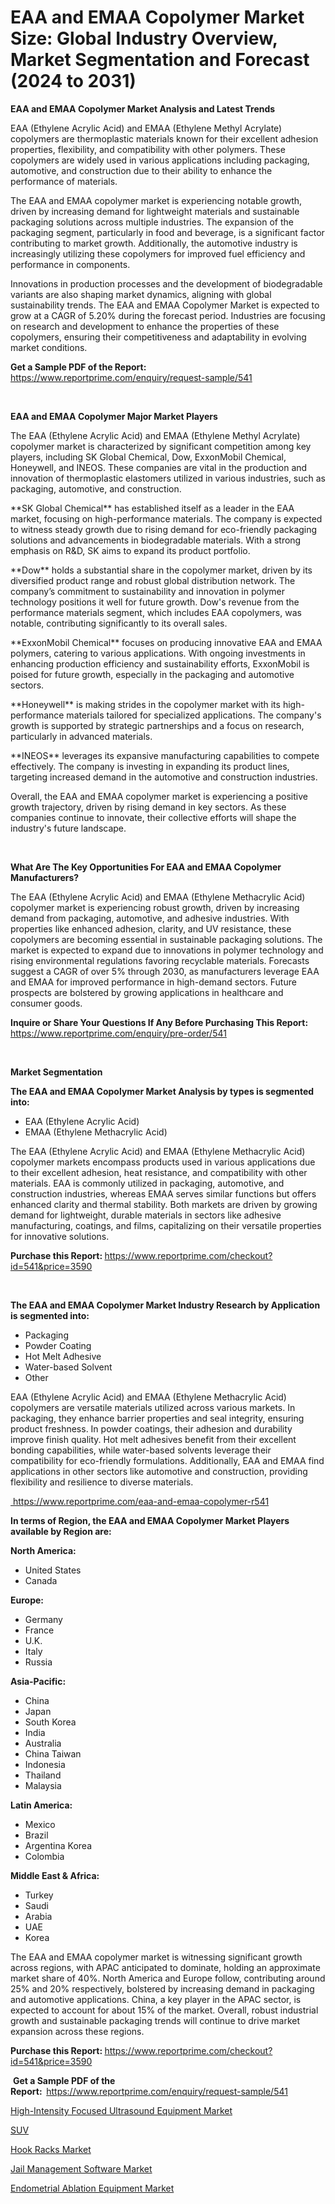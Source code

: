 <p><h1>EAA and EMAA Copolymer Market Size: Global Industry Overview, Market Segmentation and Forecast (2024 to 2031)</h1></p><p><strong>EAA and EMAA Copolymer Market Analysis and Latest Trends</strong></p>
<p><p>EAA (Ethylene Acrylic Acid) and EMAA (Ethylene Methyl Acrylate) copolymers are thermoplastic materials known for their excellent adhesion properties, flexibility, and compatibility with other polymers. These copolymers are widely used in various applications including packaging, automotive, and construction due to their ability to enhance the performance of materials.</p><p>The EAA and EMAA copolymer market is experiencing notable growth, driven by increasing demand for lightweight materials and sustainable packaging solutions across multiple industries. The expansion of the packaging segment, particularly in food and beverage, is a significant factor contributing to market growth. Additionally, the automotive industry is increasingly utilizing these copolymers for improved fuel efficiency and performance in components.</p><p>Innovations in production processes and the development of biodegradable variants are also shaping market dynamics, aligning with global sustainability trends. The EAA and EMAA Copolymer Market is expected to grow at a CAGR of 5.20% during the forecast period. Industries are focusing on research and development to enhance the properties of these copolymers, ensuring their competitiveness and adaptability in evolving market conditions.</p></p>
<p><strong>Get a Sample PDF of the Report:&nbsp;</strong> <a href="https://www.reportprime.com/enquiry/request-sample/541">https://www.reportprime.com/enquiry/request-sample/541</a></p>
<p>&nbsp;</p>
<p><strong>EAA and EMAA Copolymer Major Market Players</strong></p>
<p><p>The EAA (Ethylene Acrylic Acid) and EMAA (Ethylene Methyl Acrylate) copolymer market is characterized by significant competition among key players, including SK Global Chemical, Dow, ExxonMobil Chemical, Honeywell, and INEOS. These companies are vital in the production and innovation of thermoplastic elastomers utilized in various industries, such as packaging, automotive, and construction.</p><p>**SK Global Chemical** has established itself as a leader in the EAA market, focusing on high-performance materials. The company is expected to witness steady growth due to rising demand for eco-friendly packaging solutions and advancements in biodegradable materials. With a strong emphasis on R&D, SK aims to expand its product portfolio.</p><p>**Dow** holds a substantial share in the copolymer market, driven by its diversified product range and robust global distribution network. The company’s commitment to sustainability and innovation in polymer technology positions it well for future growth. Dow's revenue from the performance materials segment, which includes EAA copolymers, was notable, contributing significantly to its overall sales.</p><p>**ExxonMobil Chemical** focuses on producing innovative EAA and EMAA polymers, catering to various applications. With ongoing investments in enhancing production efficiency and sustainability efforts, ExxonMobil is poised for future growth, especially in the packaging and automotive sectors.</p><p>**Honeywell** is making strides in the copolymer market with its high-performance materials tailored for specialized applications. The company's growth is supported by strategic partnerships and a focus on research, particularly in advanced materials.</p><p>**INEOS** leverages its expansive manufacturing capabilities to compete effectively. The company is investing in expanding its product lines, targeting increased demand in the automotive and construction industries.</p><p>Overall, the EAA and EMAA copolymer market is experiencing a positive growth trajectory, driven by rising demand in key sectors. As these companies continue to innovate, their collective efforts will shape the industry's future landscape.</p></p>
<p>&nbsp;</p>
<p><strong>What Are The Key Opportunities For EAA and EMAA Copolymer Manufacturers?</strong></p>
<p><p>The EAA (Ethylene Acrylic Acid) and EMAA (Ethylene Methacrylic Acid) copolymer market is experiencing robust growth, driven by increasing demand from packaging, automotive, and adhesive industries. With properties like enhanced adhesion, clarity, and UV resistance, these copolymers are becoming essential in sustainable packaging solutions. The market is expected to expand due to innovations in polymer technology and rising environmental regulations favoring recyclable materials. Forecasts suggest a CAGR of over 5% through 2030, as manufacturers leverage EAA and EMAA for improved performance in high-demand sectors. Future prospects are bolstered by growing applications in healthcare and consumer goods.</p></p>
<p><strong>Inquire or Share Your Questions If Any Before Purchasing This Report:</strong> <a href="https://www.reportprime.com/enquiry/pre-order/541">https://www.reportprime.com/enquiry/pre-order/541</a></p>
<p>&nbsp;</p>
<p><strong>Market Segmentation</strong></p>
<p><strong>The EAA and EMAA Copolymer Market Analysis by types is segmented into:</strong></p>
<p><ul><li>EAA (Ethylene Acrylic Acid)</li><li>EMAA (Ethylene Methacrylic Acid)</li></ul></p>
<p><p>The EAA (Ethylene Acrylic Acid) and EMAA (Ethylene Methacrylic Acid) copolymer markets encompass products used in various applications due to their excellent adhesion, heat resistance, and compatibility with other materials. EAA is commonly utilized in packaging, automotive, and construction industries, whereas EMAA serves similar functions but offers enhanced clarity and thermal stability. Both markets are driven by growing demand for lightweight, durable materials in sectors like adhesive manufacturing, coatings, and films, capitalizing on their versatile properties for innovative solutions.</p></p>
<p><strong>Purchase this Report:&nbsp;</strong><a href="https://www.reportprime.com/checkout?id=541&price=3590">https://www.reportprime.com/checkout?id=541&price=3590</a></p>
<p>&nbsp;</p>
<p><strong>The EAA and EMAA Copolymer Market Industry Research by Application is segmented into:</strong></p>
<p><ul><li>Packaging</li><li>Powder Coating</li><li>Hot Melt Adhesive</li><li>Water-based Solvent</li><li>Other</li></ul></p>
<p><p>EAA (Ethylene Acrylic Acid) and EMAA (Ethylene Methacrylic Acid) copolymers are versatile materials utilized across various markets. In packaging, they enhance barrier properties and seal integrity, ensuring product freshness. In powder coatings, their adhesion and durability improve finish quality. Hot melt adhesives benefit from their excellent bonding capabilities, while water-based solvents leverage their compatibility for eco-friendly formulations. Additionally, EAA and EMAA find applications in other sectors like automotive and construction, providing flexibility and resilience to diverse materials.</p></p>
<p><a href="https://www.reportprime.com/eaa-and-emaa-copolymer-r541">&nbsp;https://www.reportprime.com/eaa-and-emaa-copolymer-r541</a></p>
<p><strong>In terms of Region, the EAA and EMAA Copolymer Market Players available by Region are:</strong></p>
<p>
    <p> <strong> North America: </strong>
        <ul>
            <li>United States</li>
            <li>Canada</li>
        </ul>
        </p> 
    <p> <strong> Europe: </strong>
        <ul>
            <li>Germany</li>
            <li>France</li>
            <li>U.K.</li>
            <li>Italy</li>
            <li>Russia</li>
        </ul>
        </p> 
    <p> <strong> Asia-Pacific: </strong>
        <ul>
            <li>China</li>
            <li>Japan</li>
            <li>South Korea</li>
            <li>India</li>
            <li>Australia</li>
            <li>China Taiwan</li>
            <li>Indonesia</li>
            <li>Thailand</li>
            <li>Malaysia</li>
        </ul>
        </p> 
    <p> <strong> Latin America: </strong>
        <ul>
            <li>Mexico</li>
            <li>Brazil</li>
            <li>Argentina Korea</li>
            <li>Colombia</li>
        </ul>
        </p> 
    <p> <strong> Middle East & Africa: </strong>
        <ul>
            <li>Turkey</li>
            <li>Saudi</li>
            <li>Arabia</li>
            <li>UAE</li>
            <li>Korea</li>
        </ul>
    </p>
    </p>
<p><p>The EAA and EMAA copolymer market is witnessing significant growth across regions, with APAC anticipated to dominate, holding an approximate market share of 40%. North America and Europe follow, contributing around 25% and 20% respectively, bolstered by increasing demand in packaging and automotive applications. China, a key player in the APAC sector, is expected to account for about 15% of the market. Overall, robust industrial growth and sustainable packaging trends will continue to drive market expansion across these regions.</p></p>
<p><strong>Purchase this Report: </strong><a href="https://www.reportprime.com/checkout?id=541&price=3590">https://www.reportprime.com/checkout?id=541&price=3590</a></p>
<p>&nbsp;<strong>Get a Sample PDF of the Report:&nbsp;&nbsp;</strong><a href="https://www.reportprime.com/enquiry/request-sample/541">https://www.reportprime.com/enquiry/request-sample/541</a></p>
<p><strong></strong></p>
<p><p><a href="https://issuu.com/reportprime-2/docs/high-intensity-focused-ultrasound-e_1b29a019f1a43a">High-Intensity Focused Ultrasound Equipment Market</a></p><p><a href="https://medium.com/@brendanmata77/%EA%B8%80%EB%A1%9C%EB%B2%8C-suv-%EC%82%B0%EC%97%85-%EB%B6%84%EC%84%9D-%EC%A0%90%EC%9C%A0%EC%9C%A8-%EC%84%B1%EC%9E%A5-%ED%8A%B8%EB%A0%8C%EB%93%9C-%EB%B0%8F-2024%EB%85%84%EB%B6%80%ED%84%B0-2031%EB%85%84%EA%B9%8C%EC%A7%80%EC%9D%98-%EC%98%88%EC%B8%A1-2cb7b19886a0">SUV</a></p><p><a href="https://www.linkedin.com/pulse/unlocking-growth-potential-market-strategic-analysis-hook-racks-u2xnf?trackingId=XIjjASscSaSqjaangXdXVg%3D%3D">Hook Racks Market</a></p><p><a href="https://medium.com/@ralphyoung1949/jail-management-software-market-global-market-insights-and-regional-analysis-2024-2031-b816937849dd">Jail Management Software Market</a></p><p><a href="https://issuu.com/reportprime-2/docs/endometrial-ablation-equipment-mark_c4dffd580dc3e6">Endometrial Ablation Equipment Market</a></p></p>
